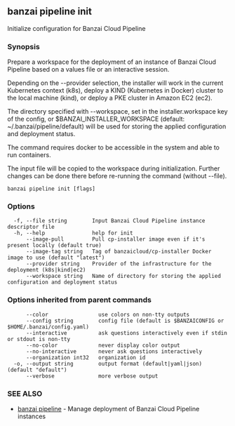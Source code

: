 ## banzai pipeline init

Initialize configuration for Banzai Cloud Pipeline

### Synopsis

Prepare a workspace for the deployment of an instance of Banzai Cloud Pipeline based on a values file or an interactive session.

Depending on the --provider selection, the installer will work in the current Kubernetes context (k8s), deploy a KIND (Kubernetes in Docker) cluster to the local machine (kind), or deploy a PKE cluster in Amazon EC2 (ec2).

The directory specified with --workspace, set in the installer.workspace key of the config, or $BANZAI_INSTALLER_WORKSPACE (default: ~/.banzai/pipeline/default) will be used for storing the applied configuration and deployment status.

The command requires docker to be accessible in the system and able to run containers.

The input file will be copied to the workspace during initialization. Further changes can be done there before re-running the command (without --file).

```
banzai pipeline init [flags]
```

### Options

```
  -f, --file string        Input Banzai Cloud Pipeline instance descriptor file
  -h, --help               help for init
      --image-pull         Pull cp-installer image even if it's present locally (default true)
      --image-tag string   Tag of banzaicloud/cp-installer Docker image to use (default "latest")
      --provider string    Provider of the infrastructure for the deployment (k8s|kind|ec2)
      --workspace string   Name of directory for storing the applied configuration and deployment status
```

### Options inherited from parent commands

```
      --color                use colors on non-tty outputs
      --config string        config file (default is $BANZAICONFIG or $HOME/.banzai/config.yaml)
      --interactive          ask questions interactively even if stdin or stdout is non-tty
      --no-color             never display color output
      --no-interactive       never ask questions interactively
      --organization int32   organization id
  -o, --output string        output format (default|yaml|json) (default "default")
      --verbose              more verbose output
```

### SEE ALSO

* [banzai pipeline](banzai_pipeline.md)	 - Manage deployment of Banzai Cloud Pipeline instances

